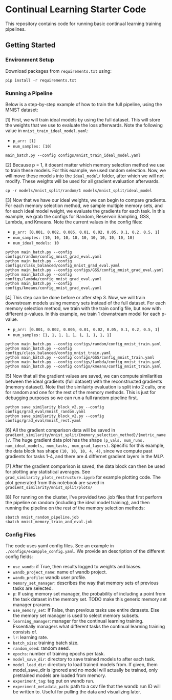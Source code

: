 # Continual Learning Starter Code

This repository contains code for running basic continual learning training pipelines. 

## Getting Started

### Environment Setup

Download packages from `requirements.txt` using: 

```
pip install -r requirements.txt
```

### Running a Pipeline

Below is a step-by-step example of how to train the full pipeline, using the MNIST dataset:

[1] First, we will train ideal models by using the full dataset. This will store the weights that we use to evaluate the loss afterwards. Note the following value in `mnist_train_ideal_model.yaml`:
* `p_arr: [1]`
* `num_samples: [10]`
```
main_batch.py --config configs/mnist_train_ideal_model.yaml
```

[2] Because p = 1, it doesnt matter which memory selection method we use to train these models. For this example, we used random selection. Now, we will move these models into the `ideal_model/` folder, after which we will not modify. These weights will be used for all gradient evaluation afterwards.

```
cp -r models/mnist_split/random/1 models/mnist_split/ideal_model
```

[3] Now that we have our ideal weights, we can begin to compare gradients. For each memory selection method, we sample multiple memory sets, and for each ideal model weight, we evaluate the gradients for each task. In this example, we grab the configs for Random, Reservoir Sampling, GSS, Lambda, and Kmeans. Note the current values in the config files:
* `p_arr: [0.001, 0.002, 0.005, 0.01, 0.02, 0.05, 0.1, 0.2, 0.5, 1]`
* `num_samples: [10, 10, 10, 10, 10, 10, 10, 10, 10, 10]`
* `num_ideal_models: 10`

```
python main_batch.py --config configs/random/config_mnist_grad_eval.yaml
python main_batch.py --config configs/class_balanced/config_mnist_grad_eval.yaml
python main_batch.py --config configs/GSS/config_mnist_grad_eval.yaml
python main_batch.py --config configs/lambda/config_mnist_grad_eval.yaml
python main_batch.py --config configs/kmeans/config_mnist_grad_eval.yaml
```

[4] This step can be done before or after step 3. Now, we will train downstream models using memory sets instead of the full dataset. For each memory selection method, we train with the train config file, but now with different p-values. In this example, we train 1 downstream model for each p-value.
* `p_arr: [0.001, 0.002, 0.005, 0.01, 0.02, 0.05, 0.1, 0.2, 0.5, 1]`
* `num_samples: [1, 1, 1, 1, 1, 1, 1, 1, 1, 1]`

```
python main_batch.py --config configs/random/config_mnist_train.yaml
python main_batch.py --config configs/class_balanced/config_mnist_train.yaml
python main_batch.py --config configs/GSS/config_mnist_train.yaml
python main_batch.py --config configs/lambda/config_mnist_train.yaml
python main_batch.py --config configs/kmeans/config_mnist_train.yaml
```

[5] Now that all the gradient values are saved, we can compute similarities between the ideal gradients (full dataset) with the reconstructed gradients (memory dataset). Note that the similairty evaluation is split into 2 calls, one for random and one for the rest of the memory methods. This is just for debugging purposes so we can run a full random pipeline first.

```
python save_similarity_block_v2.py --config configs/grad_eval/mnist_random.yaml
python save_similarity_block_v2.py --config configs/grad_eval/mnist_rest.yaml
```

[6] All the gradient comparison data will be saved in `gradient_similarity/mnist_split/{memory_selection_method}/{metric_name}/`. The huge gradient data plot has the shape `(p_vals, num_runs, num_ideal_models, num_tasks, num_grad_layers)`. Specific for this example, the data block has shape `(10, 10, 10, 4, 4)`, since we compute past gradients for tasks 1-4, and there are 4 differnet gradient layers in the MLP.

[7] After the gradient comparison is saved, the data block can then be used for plotting any statistical averages. See `grad_similarity_plots_restructure.ipynb` for example plotting code. The plot generated from this notebook are saved in `gradient_similarity/mnist_split/plots/`

[8] For running on the cluster, I've provided two .job files that first perform the pipeline on random (including the ideal model training), and then running the pipeline on the rest of the memory selection methods:

```
sbatch mnist_random_pipeline.job
sbatch mnist_memory_train_and_eval.job
```

### Config Files

The code uses yaml config files. See an example in  `./configs/exampple_config.yaml`. 
We provide an description of the different config fields: 


* `use_wandb`: if True, then results logged to weights and biases.
* `wandb_project_name`: name of wandb project.
* `wandb_profile`: wandb user profile. 
* `memory_set_manager`: describes the way that memory sets of previous tasks are selected.
* `p`: If using memory set manager, the probability of including a point from the 
task dataset in the memory set. TODO make this generic memory set manager prarams.
* `use_memory_set`: If False, then previous tasks use entire datasets. Else the memory 
set manager is used to select memory subsets.
* `learning_manager`: manager for the continual learning training. Essentially managers 
what different tasks the continual learning training consists of.
* `lr`: learning rate.
* `batch_size`: training batch size.
* `random_seed`: random seed.
* `epochs`: number of training epochs per task.
* `model_save_dir`: directory to save trained models to after each task.
* `model_load_dir`: directory to load trained models from. If given, them 
model_save_dir is ignored and no model will actually be trained, only 
pretrained models are loaded from memory.
* `experiment_tag`: tag put on wandb run.
* `experiment_metadata_path`: path to a csv file that the wandb run ID will be written to. 
Useful for pulling the data and visualizing later.
